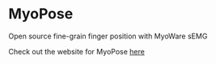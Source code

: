 # MyoPose

Open source fine-grain finger position with MyoWare sEMG

Check out the website for MyoPose [here](https://afantino951.github.io/MyoPose/)

